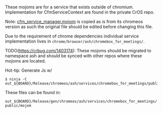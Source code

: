 These mojoms are for a service that exists outside of chromium. Implementation
for CfmServiceContext are found in the private CrOS repo.

Note: [cfm_service_manager.mojom] is copied as is from its chromeos version as
such the original file should be edited before changing this file.

Due to the requirement of chrome dependencies individual service implementation
lives in `chrome/browser/ash/chromebox_for_meetings/`.

TODO(https://crbug.com/1403174): These mojoms should be migrated to namespace
ash and should be synced with other repos where these mojoms are located.

Hot-tip: Generate  Js w/

```
$ ninja -C out_${BOARD}/Release/chromeos/ash/services/chromebox_for_meetings/public/mojom:mojom_js
```
These files can be found in:

`out_${BOARD}/Release/gen/chromeos/ash/services/chromebox_for_meetings/public/mojom`

[cfm_service_manager.mojom]: https://source.chromium.org/chromium/chromium/src/+/HEAD:chromeos/ash/services/chromebox_for_meetings/public/mojom/cfm_service_manager.mojom
